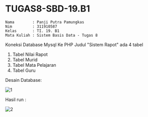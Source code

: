 # TUGAS8-SBD-19.B1
```
Nama        : Panji Putra Pamungkas
Nim         : 311910587
Kelas       : TI. 19. B1
Mata Kuliah : Sistem Basis Data - Tugas 8
```
Koneksi Database Mysql Ke PHP Judul "Sistem Rapot"
ada 4 tabel

1. Tabel Nilai Rapot
2. Tabel Murid
3. Tabel Mata Pelajaran
4. Tabel Guru

Desain Database:

![1](https://user-images.githubusercontent.com/81550517/123588871-a0940c00-d812-11eb-86ca-f30a02ce0590.png)

Hasil run : 

![2](https://user-images.githubusercontent.com/81550517/123588894-a7bb1a00-d812-11eb-9845-61dae291aba4.png)
